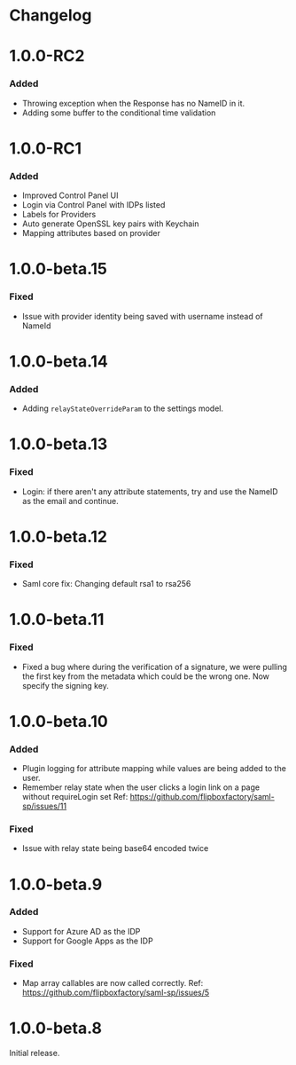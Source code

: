 Changelog
=========
# 1.0.0-RC2
### Added
- Throwing exception when the Response has no NameID in it.
- Adding some buffer to the conditional time validation

# 1.0.0-RC1
### Added
- Improved Control Panel UI
- Login via Control Panel with IDPs listed
- Labels for Providers
- Auto generate OpenSSL key pairs with Keychain
- Mapping attributes based on provider

# 1.0.0-beta.15
### Fixed
- Issue with provider identity being saved with username instead of NameId

# 1.0.0-beta.14
### Added
- Adding `relayStateOverrideParam` to the settings model.

# 1.0.0-beta.13
### Fixed
- Login: if there aren't any attribute statements, try and use the NameID as the email and continue.

# 1.0.0-beta.12
### Fixed
- Saml core fix: Changing default rsa1 to rsa256

# 1.0.0-beta.11
### Fixed
- Fixed a bug where during the verification of a signature, we were pulling the first key from the metadata
which could be the wrong one. Now specify the signing key.

# 1.0.0-beta.10

### Added
- Plugin logging for attribute mapping while values are being added to the user.
- Remember relay state when the user clicks a login link on a page without requireLogin set Ref: https://github.com/flipboxfactory/saml-sp/issues/11

### Fixed
- Issue with relay state being base64 encoded twice

# 1.0.0-beta.9

### Added
- Support for Azure AD as the IDP
- Support for Google Apps as the IDP

### Fixed
- Map array callables are now called correctly. Ref: https://github.com/flipboxfactory/saml-sp/issues/5

# 1.0.0-beta.8
Initial release.
